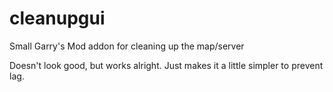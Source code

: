# cleanupgui
Small Garry's Mod addon for cleaning up the map/server

Doesn't look good, but works alright.
Just makes it a little simpler to prevent lag.
